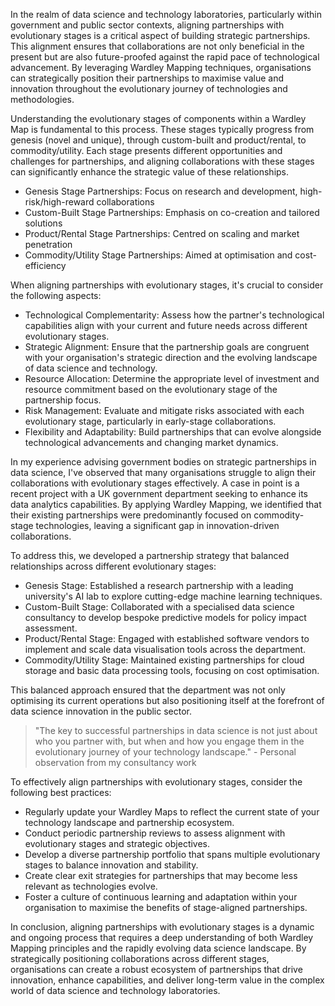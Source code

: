 In the realm of data science and technology laboratories, particularly within government and public sector contexts, aligning partnerships with evolutionary stages is a critical aspect of building strategic partnerships. This alignment ensures that collaborations are not only beneficial in the present but are also future-proofed against the rapid pace of technological advancement. By leveraging Wardley Mapping techniques, organisations can strategically position their partnerships to maximise value and innovation throughout the evolutionary journey of technologies and methodologies.

Understanding the evolutionary stages of components within a Wardley Map is fundamental to this process. These stages typically progress from genesis (novel and unique), through custom-built and product/rental, to commodity/utility. Each stage presents different opportunities and challenges for partnerships, and aligning collaborations with these stages can significantly enhance the strategic value of these relationships.

- Genesis Stage Partnerships: Focus on research and development, high-risk/high-reward collaborations
- Custom-Built Stage Partnerships: Emphasis on co-creation and tailored solutions
- Product/Rental Stage Partnerships: Centred on scaling and market penetration
- Commodity/Utility Stage Partnerships: Aimed at optimisation and cost-efficiency

When aligning partnerships with evolutionary stages, it's crucial to consider the following aspects:

- Technological Complementarity: Assess how the partner's technological capabilities align with your current and future needs across different evolutionary stages.
- Strategic Alignment: Ensure that the partnership goals are congruent with your organisation's strategic direction and the evolving landscape of data science and technology.
- Resource Allocation: Determine the appropriate level of investment and resource commitment based on the evolutionary stage of the partnership focus.
- Risk Management: Evaluate and mitigate risks associated with each evolutionary stage, particularly in early-stage collaborations.
- Flexibility and Adaptability: Build partnerships that can evolve alongside technological advancements and changing market dynamics.

In my experience advising government bodies on strategic partnerships in data science, I've observed that many organisations struggle to align their collaborations with evolutionary stages effectively. A case in point is a recent project with a UK government department seeking to enhance its data analytics capabilities. By applying Wardley Mapping, we identified that their existing partnerships were predominantly focused on commodity-stage technologies, leaving a significant gap in innovation-driven collaborations.

To address this, we developed a partnership strategy that balanced relationships across different evolutionary stages:

- Genesis Stage: Established a research partnership with a leading university's AI lab to explore cutting-edge machine learning techniques.
- Custom-Built Stage: Collaborated with a specialised data science consultancy to develop bespoke predictive models for policy impact assessment.
- Product/Rental Stage: Engaged with established software vendors to implement and scale data visualisation tools across the department.
- Commodity/Utility Stage: Maintained existing partnerships for cloud storage and basic data processing tools, focusing on cost optimisation.

This balanced approach ensured that the department was not only optimising its current operations but also positioning itself at the forefront of data science innovation in the public sector.

> "The key to successful partnerships in data science is not just about who you partner with, but when and how you engage them in the evolutionary journey of your technology landscape." - Personal observation from my consultancy work

To effectively align partnerships with evolutionary stages, consider the following best practices:

- Regularly update your Wardley Maps to reflect the current state of your technology landscape and partnership ecosystem.
- Conduct periodic partnership reviews to assess alignment with evolutionary stages and strategic objectives.
- Develop a diverse partnership portfolio that spans multiple evolutionary stages to balance innovation and stability.
- Create clear exit strategies for partnerships that may become less relevant as technologies evolve.
- Foster a culture of continuous learning and adaptation within your organisation to maximise the benefits of stage-aligned partnerships.

In conclusion, aligning partnerships with evolutionary stages is a dynamic and ongoing process that requires a deep understanding of both Wardley Mapping principles and the rapidly evolving data science landscape. By strategically positioning collaborations across different stages, organisations can create a robust ecosystem of partnerships that drive innovation, enhance capabilities, and deliver long-term value in the complex world of data science and technology laboratories.